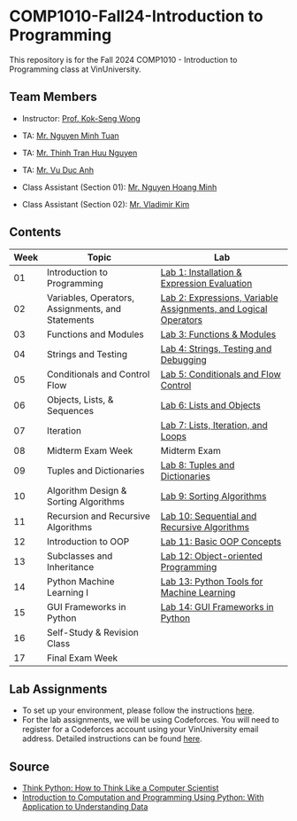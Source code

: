# COMP1010-Fall24-Introduction to Programming

This repository is for the Fall 2024 COMP1010 - Introduction to Programming class at VinUniversity.

## Team Members
- Instructor: [Prof. Kok-Seng Wong](https://scholar.google.com/citations?hl=en&user=WQyULhIAAAAJ&view_op=list_works&sortby=pubdate)

- TA: [Mr. Nguyen Minh Tuan](https://scholar.google.com/citations?user=_-nQHtcAAAAJ&hl=en)

- TA: [Mr. Thinh Tran Huu Nguyen]()

- TA: [Mr. Vu Duc Anh]()

- Class Assistant (Section 01): [Mr. Nguyen Hoang Minh]()

- Class Assistant (Section 02): [Mr. Vladimir Kim]()


## Contents
| Week | Topic | Lab |
| --- | --- | --- |
| 01 | Introduction to Programming | [Lab 1: Installation & Expression Evaluation](lab-01/README.md) |
| 02 | Variables, Operators, Assignments, and Statements | [Lab 2: Expressions, Variable Assignments, and Logical Operators](lab-02/README.md) |
| 03 | Functions and Modules | [Lab 3: Functions & Modules](lab-03/README.md) |
| 04 | Strings and Testing | [Lab 4: Strings, Testing and Debugging](lab-04/README.md) |
| 05 | Conditionals and Control Flow | [Lab 5: Conditionals and Flow Control](lab-05/README.md) |
| 06 | Objects, Lists, & Sequences | [Lab 6: Lists and Objects](lab-06/README.md) |
| 07 | Iteration | [Lab 7: Lists, Iteration, and Loops](lab-07/README.md) |
| 08 | Midterm Exam Week | Midterm Exam |
| 09 | Tuples and Dictionaries | [Lab 8: Tuples and Dictionaries](lab-08/README.md) |
| 10 | Algorithm Design & Sorting Algorithms | [Lab 9: Sorting Algorithms](lab-09/README.md) |
| 11 | Recursion and Recursive Algorithms | [Lab 10: Sequential and Recursive Algorithms](lab-10/README.md) |
| 12 | Introduction to OOP | [Lab 11: Basic OOP Concepts](lab-11/README.md) |
| 13 | Subclasses and Inheritance | [Lab 12: Object-oriented Programming](lab-12/README.md) |
| 14 | Python Machine Learning I | [Lab 13: Python Tools for Machine Learning](lab-13/README.md) |
| 15 | GUI Frameworks in Python | [Lab 14: GUI Frameworks in Python](lab-14/README.md) |
| 16 | Self-Study & Revision Class |  |
| 17 | Final Exam Week |  |


## Lab Assignments
- To set up your environment, please follow the instructions [here](lab-01/setup-tutorial.md).
- For the lab assignments, we will be using Codeforces.  You will need to register for a Codeforces account using your VinUniversity email address.  Detailed instructions can be found [here](lab-tutorial.md).

## Source
- [Think Python: How to Think Like a Computer Scientist](https://www.greenteapress.com/thinkpython/thinkpython.pdf)
- [Introduction to Computation and Programming Using Python: With Application to Understanding Data](https://mitpress.mit.edu/9780262542364/introduction-to-computation-and-programming-using-python/)


